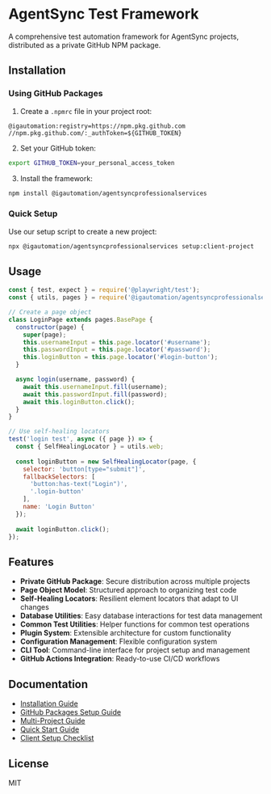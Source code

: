 # AgentSync Test Framework

A comprehensive test automation framework for AgentSync projects, distributed as a private GitHub NPM package.

## Installation

### Using GitHub Packages

1. Create a `.npmrc` file in your project root:

```
@igautomation:registry=https://npm.pkg.github.com
//npm.pkg.github.com/:_authToken=${GITHUB_TOKEN}
```

2. Set your GitHub token:

```bash
export GITHUB_TOKEN=your_personal_access_token
```

3. Install the framework:

```bash
npm install @igautomation/agentsyncprofessionalservices
```

### Quick Setup

Use our setup script to create a new project:

```bash
npx @igautomation/agentsyncprofessionalservices setup:client-project
```

## Usage

```javascript
const { test, expect } = require('@playwright/test');
const { utils, pages } = require('@igautomation/agentsyncprofessionalservices');

// Create a page object
class LoginPage extends pages.BasePage {
  constructor(page) {
    super(page);
    this.usernameInput = this.page.locator('#username');
    this.passwordInput = this.page.locator('#password');
    this.loginButton = this.page.locator('#login-button');
  }

  async login(username, password) {
    await this.usernameInput.fill(username);
    await this.passwordInput.fill(password);
    await this.loginButton.click();
  }
}

// Use self-healing locators
test('login test', async ({ page }) => {
  const { SelfHealingLocator } = utils.web;
  
  const loginButton = new SelfHealingLocator(page, {
    selector: 'button[type="submit"]',
    fallbackSelectors: [
      'button:has-text("Login")',
      '.login-button'
    ],
    name: 'Login Button'
  });
  
  await loginButton.click();
});
```

## Features

- **Private GitHub Package**: Secure distribution across multiple projects
- **Page Object Model**: Structured approach to organizing test code
- **Self-Healing Locators**: Resilient element locators that adapt to UI changes
- **Database Utilities**: Easy database interactions for test data management
- **Common Test Utilities**: Helper functions for common test operations
- **Plugin System**: Extensible architecture for custom functionality
- **Configuration Management**: Flexible configuration system
- **CLI Tool**: Command-line interface for project setup and management
- **GitHub Actions Integration**: Ready-to-use CI/CD workflows

## Documentation

- [Installation Guide](docs/INSTALLATION.md)
- [GitHub Packages Setup Guide](docs/GITHUB_PACKAGES_SETUP.md)
- [Multi-Project Guide](docs/MULTI_PROJECT_GUIDE.md)
- [Quick Start Guide](docs/QUICK_START.md)
- [Client Setup Checklist](docs/CLIENT_SETUP_CHECKLIST.md)

## License

MIT